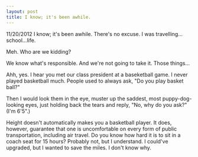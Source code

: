 ```yaml
---
layout: post
title: I know; it's been awhile.
---
```

<span class="date">
  11/20/2012
</span>
I know; it's been awhile. There's no excuse. I was travelling&hellip;school&hellip;life.

Meh. Who are we kidding?

We know what's responsible. And we're not going to take it. Those things&hellip;

Ahh, yes. I hear you met our class president at a baseketball game. I never played basketball much. People used to always ask, "Do you play basket ball?" 

Then I would look them in the eye, muster up the saddest, most puppy-dog-looking eyes, just holding back the tears and reply, "No, why do you ask?" (I'm 6'5".)

Height doesn't automatically makes you a basketball player. It does, however, guarantee that one is uncomfortable on every form of public transportation, including air travel. Do you know how hard it is to sit in a coach seat for 15 hours? Probably not, but I understand. I could've upgraded, but I wanted to save the miles. I don't know why.